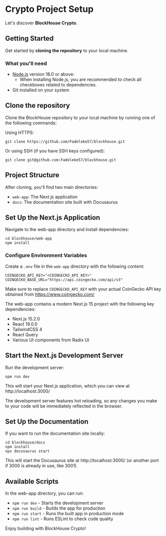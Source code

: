 # Crypto Project Setup

Let's discover **BlockHouse Crypto**.

## Getting Started

Get started by **cloning the repository** to your local machine.

### What you'll need

- [Node.js](https://nodejs.org/en/download/) version 18.0 or above:
  - When installing Node.js, you are recommended to check all checkboxes related to dependencies.
- Git installed on your system

## Clone the repository

Clone the BlockHouse repository to your local machine by running one of the following commands:

Using HTTPS:
```
git clone https://github.com/Fadeleke57/blockhouse.git
```

Or using SSH (if you have SSH keys configured):
```
git clone git@github.com:Fadeleke57/blockhouse.git
```

## Project Structure

After cloning, you'll find two main directories:
- `web-app`: The Next.js application
- `docs`: The documentation site built with Docusaurus

## Set Up the Next.js Application

Navigate to the web-app directory and install dependencies:

```
cd blockhouse/web-app
npm install
```

### Configure Environment Variables

Create a `.env` file in the `web-app` directory with the following content:
```
COINGECKO_API_KEY="<COINGECKO_API_KEY>"
COINGECKO_BASE_URL="https://api.coingecko.com/api/v3"
```

Make sure to replace `COINGECKO_API_KEY` with your actual CoinGecko API key obtained from https://www.coingecko.com/

The web-app contains a modern Next.js 15 project with the following key dependencies:
- Next.js 15.2.0
- React 19.0.0
- TailwindCSS 4
- React Query
- Various UI components from Radix UI

## Start the Next.js Development Server

Run the development server:

```
npm run dev
```

This will start your Next.js application, which you can view at http://localhost:3000/

The development server features hot reloading, so any changes you make to your code will be immediately reflected in the browser.

## Set Up the Documentation

If you want to run the documentation site locally:

```
cd blockhouse/docs
npm install
npx docusaurus start
```

This will start the Docusaurus site at http://localhost:3000/ (or another port if 3000 is already in use, like 3001).

## Available Scripts

In the web-app directory, you can run:

- `npm run dev` - Starts the development server
- `npm run build` - Builds the app for production
- `npm run start` - Runs the built app in production mode
- `npm run lint` - Runs ESLint to check code quality

Enjoy building with BlockHouse Crypto!